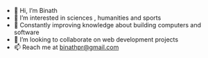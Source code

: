 - 👋 Hi, I’m Binath
- 👀 I’m interested in sciences , humanities and sports
- 🌱 Constantly improving knowledge about building computers and software
- 💞️ I’m looking to collaborate on web development projects
- 📫 Reach me at binathpr@gmail.com

<!---
Binath-Perera/Binath-Perera is a ✨ special ✨ repository because its `README.md` (this file) appears on your GitHub profile.
You can click the Preview link to take a look at your changes.
--->
